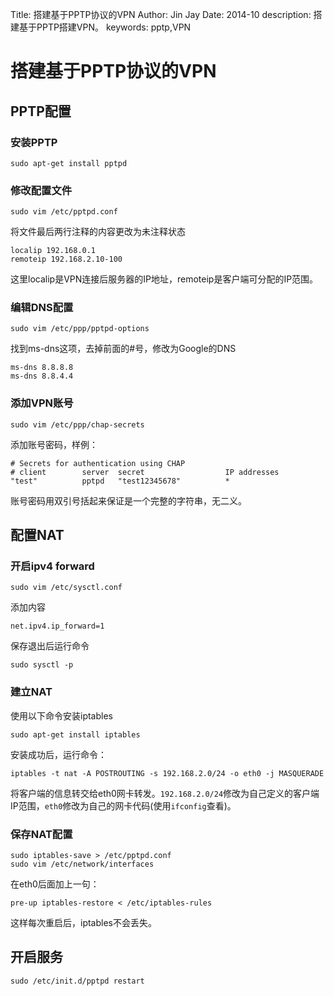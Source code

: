 Title:  搭建基于PPTP协议的VPN
Author: Jin Jay
Date:    2014-10
description: 搭建基于PPTP搭建VPN。
keywords:   pptp,VPN


# 搭建基于PPTP协议的VPN
## PPTP配置
### 安装PPTP

    sudo apt-get install pptpd

### 修改配置文件

    sudo vim /etc/pptpd.conf
将文件最后两行注释的内容更改为未注释状态

    localip 192.168.0.1
    remoteip 192.168.2.10-100
这里localip是VPN连接后服务器的IP地址，remoteip是客户端可分配的IP范围。

### 编辑DNS配置

    sudo vim /etc/ppp/pptpd-options
找到ms-dns这项，去掉前面的#号，修改为Google的DNS

    ms-dns 8.8.8.8
    ms-dns 8.8.4.4

### 添加VPN账号

    sudo vim /etc/ppp/chap-secrets
添加账号密码，样例：

    # Secrets for authentication using CHAP
    # client        server  secret                  IP addresses
    "test"          pptpd   "test12345678"          *
账号密码用双引号括起来保证是一个完整的字符串，无二义。

## 配置NAT
### 开启ipv4 forward

    sudo vim /etc/sysctl.conf
添加内容

    net.ipv4.ip_forward=1
保存退出后运行命令

    sudo sysctl -p

### 建立NAT
使用以下命令安装iptables

    sudo apt-get install iptables
安装成功后，运行命令：

    iptables -t nat -A POSTROUTING -s 192.168.2.0/24 -o eth0 -j MASQUERADE
将客户端的信息转交给eth0网卡转发。`192.168.2.0/24`修改为自己定义的客户端IP范围，`eth0`修改为自己的网卡代码(使用`ifconfig`查看)。

### 保存NAT配置

    sudo iptables-save > /etc/pptpd.conf
    sudo vim /etc/network/interfaces
在eth0后面加上一句：
    
    pre-up iptables-restore < /etc/iptables-rules
这样每次重启后，iptables不会丢失。

## 开启服务

    sudo /etc/init.d/pptpd restart




